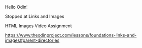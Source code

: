 Hello Odin! 

Stopped at Links and Images

HTML Images Video Assignment 

https://www.theodinproject.com/lessons/foundations-links-and-images#parent-directories